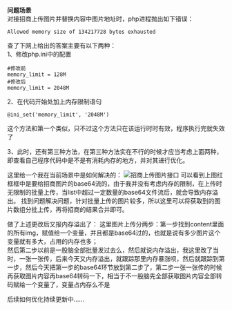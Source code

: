 **问题场景**  
对接招商上传图片并替换内容中图片地址时，php进程抛出如下错误：

	Allowed memory size of 134217728 bytes exhausted

查了下网上给出的答案主要有以下两种：  
1、修改php.ini中的配置

	#修改前
	memory_limit = 128M
	#修改后
	memory_limit = 2048M

2、在代码开始处加上内存限制语句  

	@ini_set('memory_limit', '2048M')

这个方法和第一个类似，只不过这个方法只在该运行时时有效，程序执行完就失效了

3、此时，还有第三种方法，在第三种方法实在不行的时候才应当考虑上面两种，即查看自己程序代码中是不是有消耗内存的地方，并对其进行优化。

这里给一个我在当前场景中是如何解决的：
![招商上传图片接口](https://upload-images.jianshu.io/upload_images/9899281-680562d418751138.png?imageMogr2/auto-orient/strip%7CimageView2/2/w/1240)
可以看到上图红框框中是要给招商图片的base64流的，由于我并没有考虑内存的限制，在上传时无限制的批量上传，当list中超过一定数量的base64文件流后，就会导致内存溢出。
找到问题解决问题，针对批量上传的图片较多，所以这里可以将获取到的图片数组分批上传，再将招商的结果合并即可。

做了上述更改后又报内存溢出了：
这里图片上传分两步：第一步找到content里面的所有img，赋值给一个变量，并且都是base64过的，也就是说有多少图片这个变量就有多大，占用的内存也多；  
然后第二步以前是一股脑全部批量发过去么，然后就说内存溢出，我这里改了当时，一张一张传，后来今天又内存溢出，就跟踪那里内存暴涨呗，然后就跟踪到第一步，然后今天把第一步的base64环节放到第二步了，第二步一张一张传的时候再获取图片内容再base64转码一下，相当于不一股脑先全部获取图片内容全部转码赋给一个变量了，变量占内存么不是

后续如何优化持续更新中......
